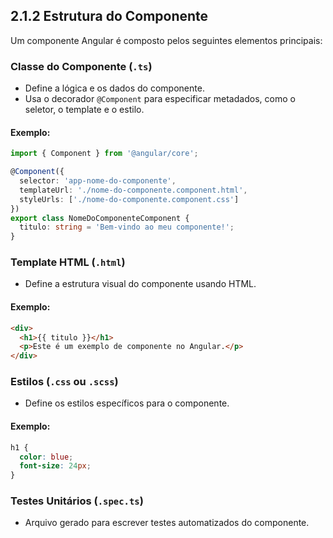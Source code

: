 
## 2.1.2 Estrutura do Componente

Um componente Angular é composto pelos seguintes elementos principais:

### Classe do Componente (`.ts`)
- Define a lógica e os dados do componente.
- Usa o decorador `@Component` para especificar metadados, como o seletor, o template e o estilo.

#### Exemplo:
```typescript
import { Component } from '@angular/core';

@Component({
  selector: 'app-nome-do-componente',
  templateUrl: './nome-do-componente.component.html',
  styleUrls: ['./nome-do-componente.component.css']
})
export class NomeDoComponenteComponent {
  titulo: string = 'Bem-vindo ao meu componente!';
}
```

### Template HTML (`.html`)
- Define a estrutura visual do componente usando HTML.

#### Exemplo:
```html
<div>
  <h1>{{ titulo }}</h1>
  <p>Este é um exemplo de componente no Angular.</p>
</div>
```

### Estilos (`.css` ou `.scss`)
- Define os estilos específicos para o componente.

#### Exemplo:
```css
h1 {
  color: blue;
  font-size: 24px;
}
```

### Testes Unitários (`.spec.ts`)
- Arquivo gerado para escrever testes automatizados do componente.
